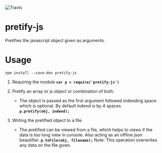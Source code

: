 ![Travis](https://img.shields.io/travis/ranjithrb/pretify-js.svg?style=flat-square)

# pretify-js

Pretifies the javascript object given as arguments.

# Usage

`npm install --save-dev pretify-js`

1. Requiring the module
	**`var p = require('pretify-js')`**

2. Pretify an array or js object or combination of both.
    * The object is passed as the first argument followed indending space which is optional. By default indend is by 4 spaces.      
        **`p.pretify(obj, indend);`**

3. Writing the pretified object to a file.
    * The pretified can be viewed from a file, which helps to views if the data is too long view in console. Also acting as an offline json beautifier.
		**`p.toFile(obj, filename);`** Note: This operation overwrites any data on the file given.
